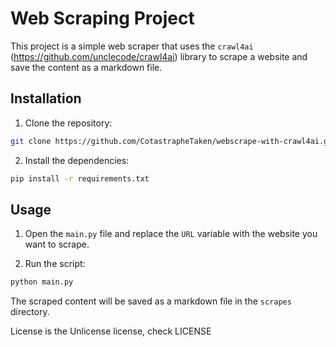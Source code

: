 # Web Scraping Project

This project is a simple web scraper that uses the `crawl4ai` (https://github.com/unclecode/crawl4ai) library to scrape a website and save the content as a markdown file.

## Installation

1. Clone the repository:

```bash
git clone https://github.com/CotastrapheTaken/webscrape-with-crawl4ai.git
```

2. Install the dependencies:

```bash
pip install -r requirements.txt
```

## Usage

1. Open the `main.py` file and replace the `URL` variable with the website you want to scrape.

2. Run the script:

```bash
python main.py
```

The scraped content will be saved as a markdown file in the `scrapes` directory.

License is the Unlicense license, check LICENSE
